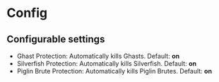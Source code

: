 # Config

## Configurable settings

- Ghast Protection: Automatically kills Ghasts. Default: **on**
- Silverfish Protection: Automatically kills Silverfish. Default: **on**
- Piglin Brute Protection: Automatically kills Piglin Brutes. Default: **on**
